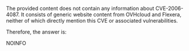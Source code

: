 The provided content does not contain any information about CVE-2006-4087. It consists of generic website content from OVHcloud and Flexera, neither of which directly mention this CVE or associated vulnerabilities.

Therefore, the answer is:

NOINFO